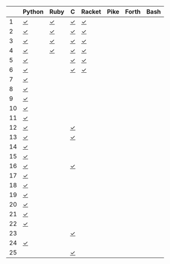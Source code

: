 |    | Python       | Ruby         | C            | Racket       | Pike         | Forth        | Bash         |
| -- | ------       | ----         | -            | ------       | ----         | -----        | ----         |
|  1 | [✓][01py]    | [✓][01rb]    | [✓][01c]     | [✓][01rkt]   |              |              |              |
|  2 | [✓][02py]    | [✓][02rb]    | [✓][02c]     | [✓][02rkt]   |              |              |              |
|  3 | [✓][03py]    | [✓][03rb]    | [✓][03c]     | [✓][03rkt]   |              |              |              |
|  4 | [✓][04py]    | [✓][04rb]    | [✓][04c]     | [✓][04rkt]   |              |              |              |
|  5 | [✓][05py]    |              | [✓][05c]     | [✓][05rkt]   |              |              |              |
|  6 | [✓][06py]    |              | [✓][06c]     | [✓][06rkt]   |              |              |              |
|  7 | [✓][07py]    |              |              |              |              |              |              |
|  8 | [✓][08py]    |              |              |              |              |              |              |
|  9 | [✓][09py]    |              |              |              |              |              |              |
| 10 | [✓][10py]    |              |              |              |              |              |              |
| 11 | [✓][11py]    |              |              |              |              |              |              |
| 12 | [✓][12py]    |              | [✓][12c]     |              |              |              |              |
| 13 | [✓][13py]    |              | [✓][13c]     |              |              |              |              |
| 14 | [✓][14py]    |              |              |              |              |              |              |
| 15 | [✓][15py]    |              |              |              |              |              |              |
| 16 | [✓][16py]    |              | [✓][16c]     |              |              |              |              |
| 17 | [✓][17py]    |              |              |              |              |              |              |
| 18 | [✓][18py]    |              |              |              |              |              |              |
| 19 | [✓][19py]    |              |              |              |              |              |              |
| 20 | [✓][20py]    |              |              |              |              |              |              |
| 21 | [✓][21py]    |              |              |              |              |              |              |
| 22 | [✓][22py]    |              |              |              |              |              |              |
| 23 |              |              | [✓][23c]     |              |              |              |              |
| 24 | [✓][24py]    |              |              |              |              |              |              |
| 25 |              |              | [✓][25c]     |              |              |              |              |

[01py]:      https://github.com/allengarvin/adventofcode/blob/main/2016/01/01-python.py
[01rb]:      https://github.com/allengarvin/adventofcode/blob/main/2016/01/01-ruby.rb
[01c]:       https://github.com/allengarvin/adventofcode/blob/main/2016/01/01-c.c
[01rkt]:     https://github.com/allengarvin/adventofcode/blob/main/2016/01/01-racket.rkt
[02py]:      https://github.com/allengarvin/adventofcode/blob/main/2016/02/02-python.py
[02rb]:      https://github.com/allengarvin/adventofcode/blob/main/2016/02/02-ruby.rb
[02c]:       https://github.com/allengarvin/adventofcode/blob/main/2016/02/02-c.c
[02rkt]:     https://github.com/allengarvin/adventofcode/blob/main/2016/02/02-racket.rkt
[03py]:      https://github.com/allengarvin/adventofcode/blob/main/2016/03/03-python.py
[03rb]:      https://github.com/allengarvin/adventofcode/blob/main/2016/03/03-ruby.rb
[03c]:       https://github.com/allengarvin/adventofcode/blob/main/2016/03/03-c.c
[03rkt]:     https://github.com/allengarvin/adventofcode/blob/main/2016/03/03-racket.rkt
[04py]:      https://github.com/allengarvin/adventofcode/blob/main/2016/04/04-python.py
[04rb]:      https://github.com/allengarvin/adventofcode/blob/main/2016/04/04-ruby.rb
[04c]:       https://github.com/allengarvin/adventofcode/blob/main/2016/04/04-c.c
[04rkt]:     https://github.com/allengarvin/adventofcode/blob/main/2016/04/04-racket.rkt
[05py]:      https://github.com/allengarvin/adventofcode/blob/main/2016/05/05-python.py
[05c]:       https://github.com/allengarvin/adventofcode/blob/main/2016/05/05-c.c
[05rkt]:     https://github.com/allengarvin/adventofcode/blob/main/2016/05/05-racket.rkt
[06py]:      https://github.com/allengarvin/adventofcode/blob/main/2016/06/06-python.py
[06c]:       https://github.com/allengarvin/adventofcode/blob/main/2016/06/06-c.c
[06rkt]:     https://github.com/allengarvin/adventofcode/blob/main/2016/06/06-racket.rkt
[07py]:      https://github.com/allengarvin/adventofcode/blob/main/2016/07/07-python.py
[08py]:      https://github.com/allengarvin/adventofcode/blob/main/2016/08/08-python.py
[09py]:      https://github.com/allengarvin/adventofcode/blob/main/2016/09/09-python.py
[10py]:      https://github.com/allengarvin/adventofcode/blob/main/2016/10/10-python.py
[11py]:      https://github.com/allengarvin/adventofcode/blob/main/2016/11/11-python.py
[12py]:      https://github.com/allengarvin/adventofcode/blob/main/2016/12/12-python.py
[12c]:       https://github.com/allengarvin/adventofcode/blob/main/2016/12/12-c.c
[13py]:      https://github.com/allengarvin/adventofcode/blob/main/2016/13/13-python.py
[13c]:       https://github.com/allengarvin/adventofcode/blob/main/2016/13/13-c.c
[14py]:      https://github.com/allengarvin/adventofcode/blob/main/2016/14/14-python.py
[15py]:      https://github.com/allengarvin/adventofcode/blob/main/2016/15/15-python.py
[16py]:      https://github.com/allengarvin/adventofcode/blob/main/2016/16/16-python.py
[16c]:       https://github.com/allengarvin/adventofcode/blob/main/2016/16/16-c.c
[17py]:      https://github.com/allengarvin/adventofcode/blob/main/2016/17/17-python.py
[18py]:      https://github.com/allengarvin/adventofcode/blob/main/2016/18/18-python.py
[19py]:      https://github.com/allengarvin/adventofcode/blob/main/2016/19/19-python.py
[20py]:      https://github.com/allengarvin/adventofcode/blob/main/2016/20/20-python.py
[21py]:      https://github.com/allengarvin/adventofcode/blob/main/2016/21/21-python.py
[22py]:      https://github.com/allengarvin/adventofcode/blob/main/2016/22/22-python.py
[23c]:       https://github.com/allengarvin/adventofcode/blob/main/2016/23/23-c.c
[24py]:      https://github.com/allengarvin/adventofcode/blob/main/2016/24/24-python.py
[25c]:       https://github.com/allengarvin/adventofcode/blob/main/2016/25/25-c.c
